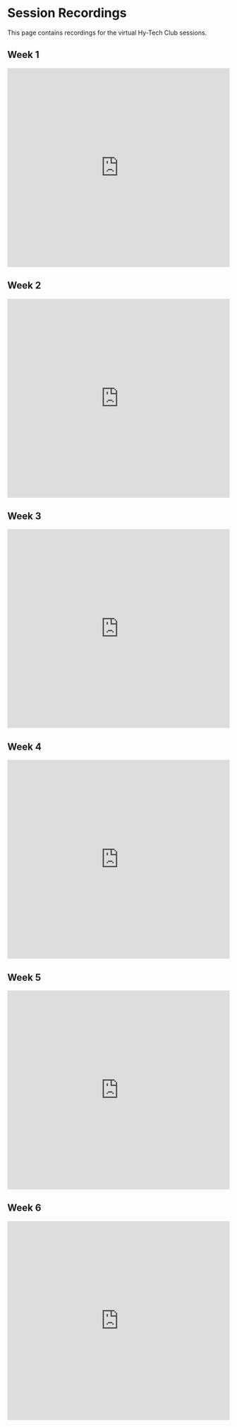# Session Recordings
This page contains recordings for the virtual Hy-Tech Club sessions.

## Week 1
<iframe width="100%" height="450px" src="https://www.youtube.com/embed/albmqEXEacY" frameborder="0" allow="accelerometer; autoplay; clipboard-write; encrypted-media; gyroscope; picture-in-picture" allowfullscreen></iframe>

## Week 2
<iframe width="100%" height="450px" src="https://www.youtube.com/embed/2TqYR7UvNLY" frameborder="0" allow="accelerometer; autoplay; clipboard-write; encrypted-media; gyroscope; picture-in-picture" allowfullscreen></iframe>

## Week 3
<iframe width="100%" height="450px" src="https://www.youtube.com/embed/qzXfOK1lLkk" frameborder="0" allow="accelerometer; autoplay; clipboard-write; encrypted-media; gyroscope; picture-in-picture" allowfullscreen></iframe>

## Week 4
<iframe width="100%" height="450px" src="https://www.youtube.com/embed/LxoYqI7B0ZM" frameborder="0" allow="accelerometer; autoplay; clipboard-write; encrypted-media; gyroscope; picture-in-picture" allowfullscreen></iframe>

## Week 5
<iframe width="100%" height="450px" src="https://www.youtube.com/embed/fjd4bEM_LnQ" frameborder="0" allow="accelerometer; autoplay; clipboard-write; encrypted-media; gyroscope; picture-in-picture" allowfullscreen></iframe>

## Week 6
<iframe width="100%" height="450px" src="https://www.youtube.com/embed/M7ifYxixDAc" frameborder="0" allow="accelerometer; autoplay; clipboard-write; encrypted-media; gyroscope; picture-in-picture" allowfullscreen></iframe>
